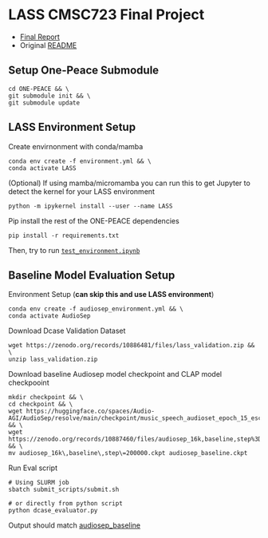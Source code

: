# LASS CMSC723 Final Project

+ [Final Report](https://drive.google.com/file/d/1pyq6rgLEZuq-TgXTDaHfNt_asmMpBBa-/view?usp=sharing)
+ Original [README](dcase_README.md)


## Setup One-Peace Submodule
```
cd ONE-PEACE && \
git submodule init && \
git submodule update
```



## LASS Environment Setup


Create envirnonment with conda/mamba
```
conda env create -f environment.yml && \
conda activate LASS
```

(Optional) If using mamba/micromamba you can run this to get Jupyter to detect the kernel for your LASS environment
```
python -m ipykernel install --user --name LASS
```

Pip install the rest of the ONE-PEACE dependencies
```
pip install -r requirements.txt
```

Then, try to run [`test_environment.ipynb`](test_environment.ipynb)


## Baseline Model Evaluation Setup


Environment Setup (**can skip this and use LASS environment**)
```
conda env create -f audiosep_environment.yml && \
conda activate AudioSep
```

Download Dcase Validation Dataset
```
wget https://zenodo.org/records/10886481/files/lass_validation.zip && \
unzip lass_validation.zip
```

Download baseline Audiosep model checkpoint and CLAP model checkpooint
```
mkdir checkpoint && \
cd checkpoint && \
wget https://huggingface.co/spaces/Audio-AGI/AudioSep/resolve/main/checkpoint/music_speech_audioset_epoch_15_esc_89.98.pt && \
wget https://zenodo.org/records/10887460/files/audiosep_16k,baseline,step%3D200000.ckpt && \
mv audiosep_16k\,baseline\,step\=200000.ckpt audiosep_baseline.ckpt
```


Run Eval script
```
# Using SLURM job
sbatch submit_scripts/submit.sh

# or directly from python script
python dcase_evaluator.py
```

Output should match [audiosep_baseline](audiosep_baseline)
